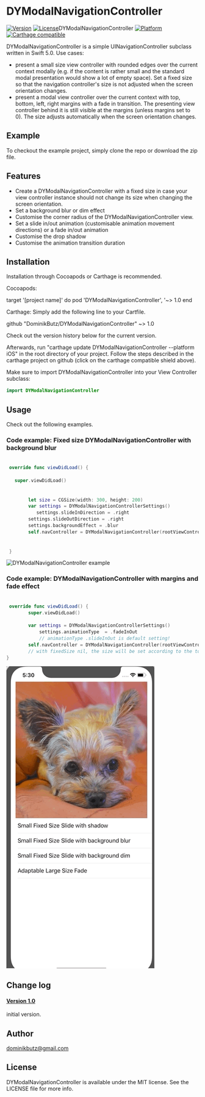 # DYModalNavigationController

[![Version](https://img.shields.io/cocoapods/v/DYModalNavigationController.svg?style=flat)](http://cocoapods.org/pods/DYBadge)
[![License](https://img.shields.io/cocoapods/l/DYBadge.svg?style=flat)](http://cocoapods.org/pods/DYBadge)DYModalNavigationController
[![Platform](https://img.shields.io/cocoapods/p/DYModalNavigationController.svg?style=flat)](http://cocoapods.org/pods/DYModalNavigationController)
[![Carthage compatible](https://img.shields.io/badge/Carthage-compatible-4BC51D.svg?style=flat)](https://github.com/Carthage/Carthage)


 DYModalNavigationController is a simple UINavigationController subclass written in Swift 5.0. Use cases:
 * present a small size view controller with rounded edges over the current context modally (e.g. if the content is rather small and the standard modal presentation would show a lot of empty space). Set a fixed size so that the navigation controller's size is not adjusted when the screen orientation changes. 
 *  present a modal view controller over the current context with top, bottom, left, right margins with a fade in transition. The presenting view controller behind it is still visible at the margins (unless margins set to 0). The size adjusts automatically when the screen orientation changes.

## Example

To checkout the example project, simply clone the repo or download the zip file. 

## Features

* Create a DYModalNavigationController with a fixed size in case your view controller instance should not change its size when changing the screen orientation.
* Set a background blur or dim effect
* Customise the corner radius of the DYModalNavigationController view.
* Set a slide in/out animation (customisable animation movement directions) or a fade in/out animation
* Customise the drop shadow
* Customise the animation transition duration

## Installation


Installation through Cocoapods or Carthage is recommended. 

Cocoapods:

target '[project name]' do
 	pod 'DYModalNavigationController', '~> 1.0
end

Carthage: Simply add the following line to your Cartfile.

github "DominikButz/DYModalNavigationController" ~> 1.0

Check out the version history below for the current version.

Afterwards, run "carthage update DYModalNavigationController --platform iOS" in the root directory of your project. Follow the steps described in the carthage project on github (click on the carthage compatible shield above). 

Make sure to import DYModalNavigationController into your View Controller subclass:

```Swift
import DYModalNavigationController
```

## Usage

Check out the following examples. 

### Code example: Fixed size DYModalNavigationController with background blur


```Swift

 override func viewDidLoad() {
 
   super.viewDidLoad()
   

        let size = CGSize(width: 300, height: 200)
        var settings = DYModalNavigationControllerSettings()
  		   settings.slideInDirection = .right
        settings.slideOutDirection = .right
        settings.backgroundEffect = .blur
        self.navController = DYModalNavigationController(rootViewController: 			contentVC(), fixedSize: size, settings: settings)
  
   
 }

```

![DYModalNavigationController example](./gitResources/DYModalNavigationController1-small.gif "DYModalNavigationController example 1") 

### Code example: DYModalNavigationController with margins and fade effect 

 
```Swift

 override func viewDidLoad() {
	    super.viewDidLoad()
	
        var settings = DYModalNavigationControllerSettings()
  			settings.animationType  = .fadeInOut
  			// animationType .slideInOut is default setting!
        self.navController = DYModalNavigationController(rootViewController: 			contentVC(), fixedSize: nil, settings: settings)
        // with fixedSize nil, the size will be set according to the top, bottom, 			left, right margins in the settings. 
}
```
![DYModalNavigationController example](./gitResources/DYModalNavigationController2-small.gif "DYModalNavigationController example 2") 


## Change log
#### [Version 1.0](https://github.com/DominikButz/DYBadge/releases/tag/1.0)
initial version.


## Author

dominikbutz@gmail.com

## License

DYModalNavigationController is available under the MIT license. See the LICENSE file for more info.


